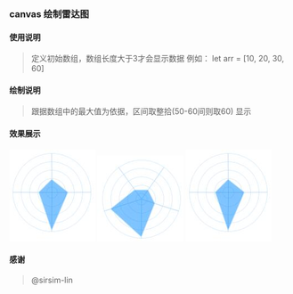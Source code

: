### canvas 绘制雷达图

#### 使用说明
> 定义初始数组，数组长度大于3才会显示数据
> 例如： let arr = [10, 20, 30, 60]

#### 绘制说明
> 跟据数组中的最大值为依据，区间取整拾(50-60间则取60) 显示

#### 效果展示
![img](https://raw.githubusercontent.com/WGinit/Assets/master/project/images/radar-1.jpg)
![img](https://raw.githubusercontent.com/WGinit/Assets/master/project/images/radar-2.jpg)
![image](https://raw.githubusercontent.com/WGinit/Assets/master/project/images/radar-1.jpg)

#### 感谢
> @sirsim-lin
